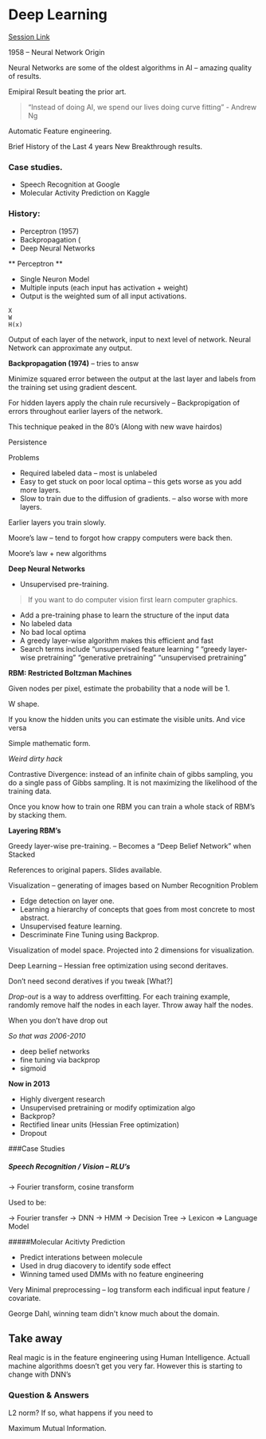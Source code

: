 # Deep Learning

[Session Link][5]

[5]: http://strataconf.com/stratany2013/public/schedule/detail/30825
1958 – Neural Network OriginNeural Networks are some of the oldest algorithms in AI – amazing quality of results.
Emipiral Result beating the prior art.  > “Instead of doing AI, we spend our lives doing curve fitting” - Andrew Ng
Automatic Feature engineering.Brief History of the Last 4 yearsNew Breakthrough results.### Case studies.- Speech Recognition at Google- Molecular Activity Prediction on Kaggle### History:
- Perceptron (1957)- Backpropagation (- Deep Neural Networks** Perceptron **- Single Neuron Model- Multiple inputs (each input has activation + weight)- Output is the weighted sum of all input activations.```XWH(x)```
Output of each layer of the network, input to next level of network. Neural Network can approximate any output.**Backpropagation (1974)** – tries to answMinimize squared error between the output at the last layer and labels from the training set using gradient descent.For hidden layers apply the chain rule recursively – Backpropigation of errors throughout earlier layers of the network. 
This technique peaked in the 80’s (Along with new wave hairdos)
PersistenceProblems
- Required labeled data – most is unlabeled- Easy to get stuck on poor local optima – this gets worse as you add more layers.- Slow to train due to the diffusion of gradients. – also worse with more layers.Earlier layers you train slowly. Moore’s law – tend to forgot how crappy computers were back then.Moore’s law + new algorithms**Deep Neural Networks**-	Unsupervised pre-training.>> If you want to do computer vision first learn computer graphics.>
- Add a pre-training phase to learn the structure of the input data- No labeled data- No bad local optima- A greedy layer-wise algorithm makes this efficient and fast- Search terms include “unsupervised feature learning “ “greedy layer-wise pretraining” “generative pretraining” “unsupervised pretraining”**RBM: Restricted Boltzman Machines**Given nodes per pixel, estimate the probability that a node will be 1.W shape.If you know the hidden units you can estimate the visible units. And vice versaSimple mathematic form.*Weird dirty hack*Contrastive Divergence: instead of an infinite chain of gibbs sampling, you do a single pass of Gibbs sampling. It is not maximizing the likelihood of the training data.Once you know how to train one RBM you can train a whole stack of RBM’s by stacking them.**Layering RBM’s**Greedy layer-wise pre-training. – Becomes a “Deep Belief Network” when Stacked References to original papers. Slides available.Visualization – generating of images based on Number Recognition Problem- Edge detection on layer one.- Learning a hierarchy of concepts that goes from most concrete to most abstract.- Unsupervised feature learning.- Descriminate Fine Tuning using Backprop.Visualization of model space. Projected into 2 dimensions for visualization. Deep Learning – Hessian free optimization using second deritaves.Don’t need second deratives if you tweak [What?]*Drop-out* is a way to address overfitting. For each training example, randomly remove half the nodes in each layer. Throw away half the nodes.When you don’t have drop out*So that was 2006-2010*- deep belief networks- fine tuning via backprop- sigmoid**Now in 2013**
- Highly divergent research- Unsupervised pretraining or modify optimization algo- Backprop? - Rectified linear units (Hessian Free optimization)- Dropout###Case Studies
##### Speech Recognition / Vision – RLU’s -> Fourier transform, cosine transform 
Used to be:  -> Fourier transfer -> DNN -> HMM -> Decision Tree -> Lexicon => Language Model#####Molecular Acitivty Prediction
- Predict interations between molecule
- Used in drug diacovery to identify sode effect- Winning tamed used DMMs with no feature engineeringVery Minimal preprocessing – log transform each indificual input feature / covariate.George Dahl, winning team didn't know much about the domain.## Take awayReal magic is in the feature engineering using Human Intelligence. Actuall machine algorithms doesn’t get you very far. However this is starting to change with DNN’s ### Question & Answers
L2 norm? If so, what happens if you need to Maximum Mutual Information. 